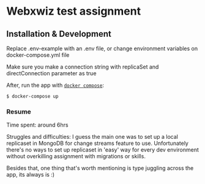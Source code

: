 # Webxwiz test assignment

## Installation & Development
Replace .env-example with an .env file, or change environment variables on docker-compose.yml file

Make sure you make a connection string with replicaSet and directConnection parameter as true

After, run the app with [`docker compose`](https://docs.docker.com/compose/):

``
$ docker-compose up 
``

### Resume
Time spent: around 6hrs

Struggles and difficulties:
    I guess the main one was to set up a local replicaset in MongoDB for change streams feature to use. Unfortunately there's no ways to
set up replicaset in 'easy' way for every dev environment without overkilling assignment with migrations or skills.
    
Besides that, one thing that's worth mentioning is type juggling across the app, its always is :)
